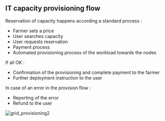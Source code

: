 ## IT capacity provisioning flow 

Reservation of capacity happens according a standard process : 
- Farmer sets a price
- User searches capacity
- User requests reservation
- Payment process
- Automated provisioning process of the workload towards the nodes

If all OK : 
- Confirmation of the provisioning and complete payment to the farmer
- Further deployment instruction to the user

In case of an error in the provision flow : 
- Reporting of the error
- Refund to the user

![grid_provisioning2](https://github.com/threefoldtech/zos/blob/master/assets/grid_provisioning2.png)